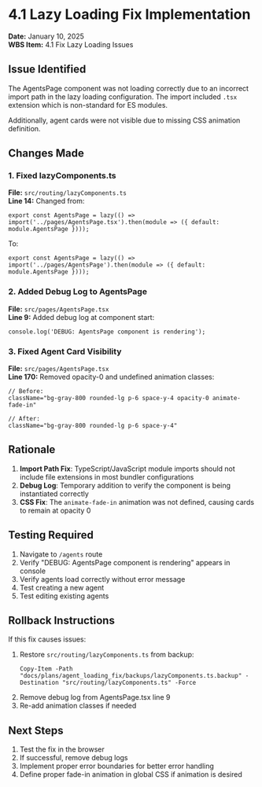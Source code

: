 # 4.1 Lazy Loading Fix Implementation

**Date:** January 10, 2025  
**WBS Item:** 4.1 Fix Lazy Loading Issues

## Issue Identified

The AgentsPage component was not loading correctly due to an incorrect import path in the lazy loading configuration. The import included `.tsx` extension which is non-standard for ES modules.

Additionally, agent cards were not visible due to missing CSS animation definition.

## Changes Made

### 1. Fixed lazyComponents.ts

**File:** `src/routing/lazyComponents.ts`  
**Line 14:** Changed from:
```tsx
export const AgentsPage = lazy(() => import('../pages/AgentsPage.tsx').then(module => ({ default: module.AgentsPage })));
```

To:
```tsx
export const AgentsPage = lazy(() => import('../pages/AgentsPage').then(module => ({ default: module.AgentsPage })));
```

### 2. Added Debug Log to AgentsPage

**File:** `src/pages/AgentsPage.tsx`  
**Line 9:** Added debug log at component start:
```tsx
console.log('DEBUG: AgentsPage component is rendering');
```

### 3. Fixed Agent Card Visibility

**File:** `src/pages/AgentsPage.tsx`  
**Line 170:** Removed opacity-0 and undefined animation classes:
```tsx
// Before:
className="bg-gray-800 rounded-lg p-6 space-y-4 opacity-0 animate-fade-in"

// After:
className="bg-gray-800 rounded-lg p-6 space-y-4"
```

## Rationale

1. **Import Path Fix**: TypeScript/JavaScript module imports should not include file extensions in most bundler configurations
2. **Debug Log**: Temporary addition to verify the component is being instantiated correctly
3. **CSS Fix**: The `animate-fade-in` animation was not defined, causing cards to remain at opacity 0

## Testing Required

1. Navigate to `/agents` route
2. Verify "DEBUG: AgentsPage component is rendering" appears in console
3. Verify agents load correctly without error message
4. Test creating a new agent
5. Test editing existing agents

## Rollback Instructions

If this fix causes issues:
1. Restore `src/routing/lazyComponents.ts` from backup:
   ```
   Copy-Item -Path "docs/plans/agent_loading_fix/backups/lazyComponents.ts.backup" -Destination "src/routing/lazyComponents.ts" -Force
   ```
2. Remove debug log from AgentsPage.tsx line 9
3. Re-add animation classes if needed

## Next Steps

1. Test the fix in the browser
2. If successful, remove debug logs
3. Implement proper error boundaries for better error handling
4. Define proper fade-in animation in global CSS if animation is desired 